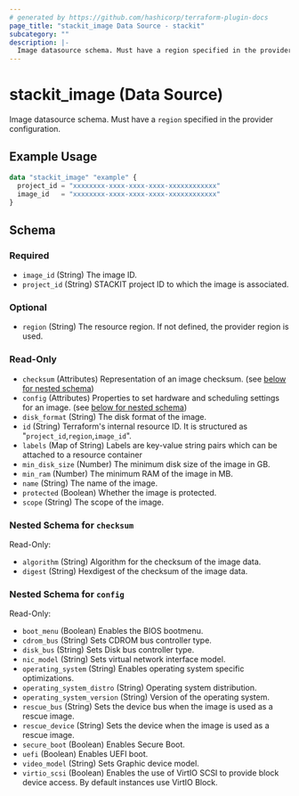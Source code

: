 ```yaml
---
# generated by https://github.com/hashicorp/terraform-plugin-docs
page_title: "stackit_image Data Source - stackit"
subcategory: ""
description: |-
  Image datasource schema. Must have a region specified in the provider configuration.
---
```


# stackit_image (Data Source)

Image datasource schema. Must have a `region` specified in the provider configuration.

## Example Usage

```terraform
data "stackit_image" "example" {
  project_id = "xxxxxxxx-xxxx-xxxx-xxxx-xxxxxxxxxxxx"
  image_id   = "xxxxxxxx-xxxx-xxxx-xxxx-xxxxxxxxxxxx"
}
```

<!-- schema generated by tfplugindocs -->
## Schema

### Required

- `image_id` (String) The image ID.
- `project_id` (String) STACKIT project ID to which the image is associated.

### Optional

- `region` (String) The resource region. If not defined, the provider region is used.

### Read-Only

- `checksum` (Attributes) Representation of an image checksum. (see [below for nested schema](#nestedatt--checksum))
- `config` (Attributes) Properties to set hardware and scheduling settings for an image. (see [below for nested schema](#nestedatt--config))
- `disk_format` (String) The disk format of the image.
- `id` (String) Terraform's internal resource ID. It is structured as "`project_id`,`region`,`image_id`".
- `labels` (Map of String) Labels are key-value string pairs which can be attached to a resource container
- `min_disk_size` (Number) The minimum disk size of the image in GB.
- `min_ram` (Number) The minimum RAM of the image in MB.
- `name` (String) The name of the image.
- `protected` (Boolean) Whether the image is protected.
- `scope` (String) The scope of the image.

<a id="nestedatt--checksum"></a>
### Nested Schema for `checksum`

Read-Only:

- `algorithm` (String) Algorithm for the checksum of the image data.
- `digest` (String) Hexdigest of the checksum of the image data.


<a id="nestedatt--config"></a>
### Nested Schema for `config`

Read-Only:

- `boot_menu` (Boolean) Enables the BIOS bootmenu.
- `cdrom_bus` (String) Sets CDROM bus controller type.
- `disk_bus` (String) Sets Disk bus controller type.
- `nic_model` (String) Sets virtual network interface model.
- `operating_system` (String) Enables operating system specific optimizations.
- `operating_system_distro` (String) Operating system distribution.
- `operating_system_version` (String) Version of the operating system.
- `rescue_bus` (String) Sets the device bus when the image is used as a rescue image.
- `rescue_device` (String) Sets the device when the image is used as a rescue image.
- `secure_boot` (Boolean) Enables Secure Boot.
- `uefi` (Boolean) Enables UEFI boot.
- `video_model` (String) Sets Graphic device model.
- `virtio_scsi` (Boolean) Enables the use of VirtIO SCSI to provide block device access. By default instances use VirtIO Block.
